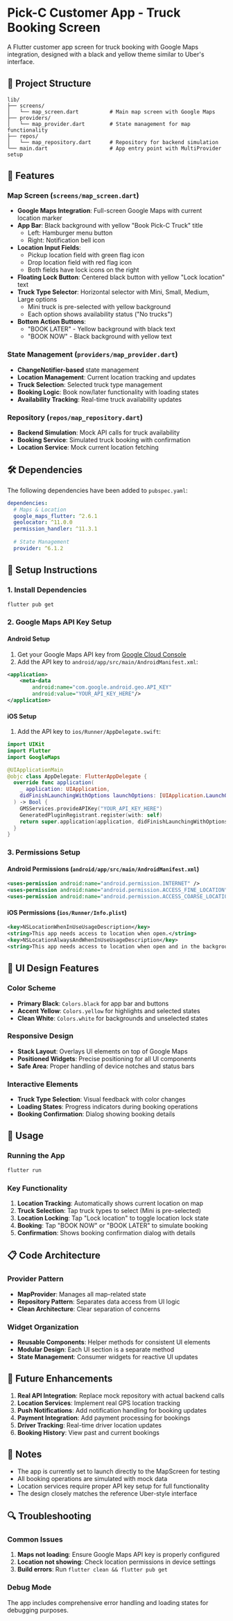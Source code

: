 # Pick-C Customer App - Truck Booking Screen

A Flutter customer app screen for truck booking with Google Maps integration, designed with a black and yellow theme similar to Uber's interface.

## 📁 Project Structure

```
lib/
├── screens/
│   └── map_screen.dart          # Main map screen with Google Maps
├── providers/
│   └── map_provider.dart        # State management for map functionality
├── repos/
│   └── map_repository.dart      # Repository for backend simulation
└── main.dart                    # App entry point with MultiProvider setup
```

## 🚀 Features

### Map Screen (`screens/map_screen.dart`)
- **Google Maps Integration**: Full-screen Google Maps with current location marker
- **App Bar**: Black background with yellow "Book Pick-C Truck" title
  - Left: Hamburger menu button
  - Right: Notification bell icon
- **Location Input Fields**: 
  - Pickup location field with green flag icon
  - Drop location field with red flag icon
  - Both fields have lock icons on the right
- **Floating Lock Button**: Centered black button with yellow "Lock location" text
- **Truck Type Selector**: Horizontal selector with Mini, Small, Medium, Large options
  - Mini truck is pre-selected with yellow background
  - Each option shows availability status ("No trucks")
- **Bottom Action Buttons**:
  - "BOOK LATER" - Yellow background with black text
  - "BOOK NOW" - Black background with yellow text

### State Management (`providers/map_provider.dart`)
- **ChangeNotifier-based** state management
- **Location Management**: Current location tracking and updates
- **Truck Selection**: Selected truck type management
- **Booking Logic**: Book now/later functionality with loading states
- **Availability Tracking**: Real-time truck availability updates

### Repository (`repos/map_repository.dart`)
- **Backend Simulation**: Mock API calls for truck availability
- **Booking Service**: Simulated truck booking with confirmation
- **Location Service**: Mock current location fetching

## 🛠️ Dependencies

The following dependencies have been added to `pubspec.yaml`:

```yaml
dependencies:
  # Maps & Location
  google_maps_flutter: ^2.6.1
  geolocator: ^11.0.0
  permission_handler: ^11.3.1
  
  # State Management
  provider: ^6.1.2
```

## 📱 Setup Instructions

### 1. Install Dependencies
```bash
flutter pub get
```

### 2. Google Maps API Key Setup

#### Android Setup
1. Get your Google Maps API key from [Google Cloud Console](https://console.cloud.google.com/)
2. Add the API key to `android/app/src/main/AndroidManifest.xml`:
```xml
<application>
    <meta-data
        android:name="com.google.android.geo.API_KEY"
        android:value="YOUR_API_KEY_HERE"/>
</application>
```

#### iOS Setup
1. Add the API key to `ios/Runner/AppDelegate.swift`:
```swift
import UIKit
import Flutter
import GoogleMaps

@UIApplicationMain
@objc class AppDelegate: FlutterAppDelegate {
  override func application(
    _ application: UIApplication,
    didFinishLaunchingWithOptions launchOptions: [UIApplication.LaunchOptionsKey: Any]?
  ) -> Bool {
    GMSServices.provideAPIKey("YOUR_API_KEY_HERE")
    GeneratedPluginRegistrant.register(with: self)
    return super.application(application, didFinishLaunchingWithOptions: launchOptions)
  }
}
```

### 3. Permissions Setup

#### Android Permissions (`android/app/src/main/AndroidManifest.xml`)
```xml
<uses-permission android:name="android.permission.INTERNET" />
<uses-permission android:name="android.permission.ACCESS_FINE_LOCATION" />
<uses-permission android:name="android.permission.ACCESS_COARSE_LOCATION" />
```

#### iOS Permissions (`ios/Runner/Info.plist`)
```xml
<key>NSLocationWhenInUseUsageDescription</key>
<string>This app needs access to location when open.</string>
<key>NSLocationAlwaysAndWhenInUseUsageDescription</key>
<string>This app needs access to location when open and in the background.</string>
```

## 🎨 UI Design Features

### Color Scheme
- **Primary Black**: `Colors.black` for app bar and buttons
- **Accent Yellow**: `Colors.yellow` for highlights and selected states
- **Clean White**: `Colors.white` for backgrounds and unselected states

### Responsive Design
- **Stack Layout**: Overlays UI elements on top of Google Maps
- **Positioned Widgets**: Precise positioning for all UI components
- **Safe Area**: Proper handling of device notches and status bars

### Interactive Elements
- **Truck Type Selection**: Visual feedback with color changes
- **Loading States**: Progress indicators during booking operations
- **Booking Confirmation**: Dialog showing booking details

## 🔧 Usage

### Running the App
```bash
flutter run
```

### Key Functionality
1. **Location Tracking**: Automatically shows current location on map
2. **Truck Selection**: Tap truck types to select (Mini is pre-selected)
3. **Location Locking**: Tap "Lock location" to toggle location lock state
4. **Booking**: Tap "BOOK NOW" or "BOOK LATER" to simulate booking
5. **Confirmation**: Shows booking confirmation dialog with details

## 📋 Code Architecture

### Provider Pattern
- **MapProvider**: Manages all map-related state
- **Repository Pattern**: Separates data access from UI logic
- **Clean Architecture**: Clear separation of concerns

### Widget Organization
- **Reusable Components**: Helper methods for consistent UI elements
- **Modular Design**: Each UI section is a separate method
- **State Management**: Consumer widgets for reactive UI updates

## 🚀 Future Enhancements

1. **Real API Integration**: Replace mock repository with actual backend calls
2. **Location Services**: Implement real GPS location tracking
3. **Push Notifications**: Add notification handling for booking updates
4. **Payment Integration**: Add payment processing for bookings
5. **Driver Tracking**: Real-time driver location updates
6. **Booking History**: View past and current bookings

## 📝 Notes

- The app is currently set to launch directly to the MapScreen for testing
- All booking operations are simulated with mock data
- Location services require proper API key setup for full functionality
- The design closely matches the reference Uber-style interface

## 🔍 Troubleshooting

### Common Issues
1. **Maps not loading**: Ensure Google Maps API key is properly configured
2. **Location not showing**: Check location permissions in device settings
3. **Build errors**: Run `flutter clean && flutter pub get`

### Debug Mode
The app includes comprehensive error handling and loading states for debugging purposes.


